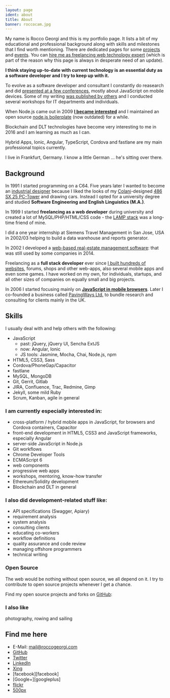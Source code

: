 ```yaml
---
layout: page
ident: about
title: About
banner: roccocam.jpg
---
```


My name is Rocco Georgi and this is my portfolio page. It lists a bit of my educational and professional background along with skills and milestones that I find worth mentioning.
There are dedicated pages for some [projects][projects] and [events][events]. You can [hire me as freelancing web technology expert][hireme] (which is part of the reason why this page is always in desperate need of an update).

**I think staying up-to-date with current technology is an essential duty as a software developer and I try to keep up with it.**

To evolve as a software developer and consultant I constantly do reasearch and did [presented at a few conferences][events], mostly about JavaScript on mobile devices. Some of my writing [was published by others][events] and I conducted several workshops for IT departments and individuals.

When Node.js came out in 2009 [**I became interested**][nodepost] and I maintained an open source [node.js boilerplate][node-base] (now outdated) for a while.

Blockchain and DLT technologies have become very interesting to me in 2016 and I am learning as much as I can.

Hybrid Apps, Ionic, Angular, TypeScript, Cordova and fastlane are my main professional topics currently.

I live in Frankfurt, Germany. I know a little German ... he's sitting <a title="(if you get this, I'll buy you a coffee)">over there</a>.

## Background

In 1991 I started programming on a C64.
Five years later I wanted to become an [industrial designer][industialdesign] because I liked the looks of my [Colani][colaniwiki]-designed [486 SX 25 PC-Tower][colanipc] and drawing cars.
Instead I opted for a university degree and studied **Software Engineering and English Linguistics (M.A.)**.

In 1999 I started **freelancing as a web developer** during university and created a lot of MySQL/PHP/HTML/CSS code - the [LAMP stack][lamp] was a long-time friend of mine.

I did a one year internship at Siemens Travel Management in San Jose, USA in 2002/03 helping to build a data warehouse and reports generator.

In 2002 I developed a [web-based real-estate management software][maklerstararch]: that was still used by some companies in 2014.

Freelancing as a **full stack developer** ever since [I built hundreds of websites][grocportfolio], forums, shops and other web-apps, also several mobile apps and even some games.
I have worked on my own, for individuals, startups, and all other sizes of companies on equally small and big projects.

In 2006 I started focusing mainly on [**JavaScript in mobile browsers**][pwstart].
Later I co-founded a business called [PavingWays Ltd.][pw] to bundle research and consulting for clients mainly in the UK.

[industialdesign]: https://en.wikipedia.org/wiki/Industrial_design
[colaniwiki]: https://en.wikipedia.org/wiki/Luigi_Colani
[colanipc]: http://flic.kr/p/bp2rAj
[maklerstararch]: https://web.archive.org/web/20040604001332/http://www.maklerstar.de/
[projects]: /projects/
[events]: /events/
[hireme]: /
[lamp]: https://en.wikipedia.org/wiki/LAMP_(software_bundle)
[grocportfolio]: https://web.archive.org/web/20130304013255/http://www.g-roc.com/portfolio
[pw]: http://www.pavingways.com/
[pwstart]: http://www.pavingways.com/here-we-go_8.html
[nodepost]: http://www.pavingways.com/nodejs-node-is-important-introduction_1618.html
[node-base]: https://github.com/rocco/node-base/

## Skills

I usually deal with and help others with the following:

- JavaScript
	- past: jQuery, jQuery UI, Sencha ExtJS
	- now: Angular, Ionic
	- JS tools: Jasmine, Mocha, Chai, Node.js, npm
- HTML5, CSS3, Sass
- Cordova/PhoneGap/Capacitor
- fastlane
- MySQL, MongoDB
- Git, Gerrit, Gitlab
- JIRA, Confluence, Trac, Redmine, Gimp
- Jekyll, some mild Ruby
- Scrum, Kanban, agile in general

### I am currently especially interested in:

- cross-platform / hybrid mobile apps in JavaScript, for browsers and Cordova containers, Capacitor
- front-end development in HTML5, CSS3 and JavaScript frameworks, especially Angular
- server-side JavaScript in Node.js
- Git workflows
- Chrome Developer Tools
- ECMAScript 6
- web components
- progressive web apps
- workshops, mentoring, know-how transfer
- Ethereum/Solidity development
- Blockchain and DLT in general

### I also did development-related stuff like:

- API specifications (Swagger, Apiary)
- requirement analysis
- system analysis
- consulting clients
- educating co-workers
- workflow definitions
- quality assurance and code review
- managing offshore programmers
- technical writing


### Open Source

The web would be nothing without open source, we all depend on it.
I try to contribute to open source projects whenever I get a chance.

Find my open source projects and forks on [GitHub][roccogithub]:

[roccogithub]: https://github.com/rocco?tab=repositories

### I also like

photography, rowing and sailing

## Find me here

- E-Mail: <mail@roccogeorgi.com>
- [GitHub][github]
- [Twitter][twitter]
- [LinkedIn][linkedin]
- [Xing][xing]
- [facebook][facebook]
- [Google+][googleplus]
- [flickr][flickr]
- [500px][500px]

[github]: https://github.com/rocco
[twitter]: https://twitter.com/GeeROC
[linkedin]: http://www.linkedin.com/in/roccogeorgi
[xing]: https://www.xing.com/profile/Rocco_Georgi
[flickr]: http://www.flickr.com/photos/geeroc
[500px]: http://500px.com/geeroc
